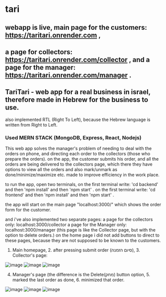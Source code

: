 # tari

## webapp is live, main page for the customers: https://taritari.onrender.com ,  <br>
## a page for collectors: https://taritari.onrender.com/collector , and a page for the manager: https://taritari.onrender.com/manager  .<br>

## TariTari - web app for a real business in israel, therefore made in Hebrew for the business to use.
also implemented RTL (Right To Left), because the Hebrew language is written from Right to Left.

### Used MERN STACK (MongoDB, Express, React, Nodejs)

This web app solves the manager's problem of needing to deal with the orders on phone, and directing each order to the collectors (those who prepare the orders).
on the app, the customer submits his order, and all the orders are being delivered to the collectors page, which there they have options to view all the orders and also mark/unmark as done/minimize/maximize etc.
made to improve efficiency in the work place.

to run the app, open two terminals,
on the first terminal write: 'cd backend' and then 'npm install' and then 'npm start' .
on the first terminal write: 'cd frontend' and then 'npm install' and then 'npm start' .

the app will start on the main page "localhost:3000/" which shows the order form for the customer.

and i've also implemented two separate pages:
a page for the collectors only: localhost:3000/collector
a page for the Manager only: localhost:3000/manager (this page is like the Collector page, but with the option to delete orders.)
on the home page i did not add buttons to direct to these pages, because they are not supposed to be known to the customers.


1. Main homepage,   2. after pressing submit order (סיום הזמנה),   3. Collector's page:


![image](https://github.com/Benny902/tari/assets/73943596/2b3b8a19-b6be-45d5-a1ac-04b0a1b4ed92) ![image](https://github.com/Benny902/tari/assets/73943596/59cb2118-d43d-4253-8284-1ff23b933cb4) 
![image](https://github.com/Benny902/tari/assets/73943596/a43b4684-feda-4aad-9877-53be259fa5e2) 



4. Manager's page (the difference is the Delete(מחק) button option,   5. marked the last order as done,   6. minimized that order.


![image](https://github.com/Benny902/tari/assets/73943596/30e87240-62d0-43be-88d1-1062119a7631) ![image](https://github.com/Benny902/tari/assets/73943596/0c0f8a98-47be-4042-9bef-7dc2538f2669) ![image](https://github.com/Benny902/tari/assets/73943596/108974f7-8963-4d9a-9d0f-6dcd8e74b3ad)



